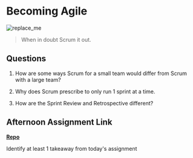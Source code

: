 # Becoming Agile

![replace_me](https://codeworks.blob.core.windows.net/public/assets/img/illustrations/placeholder.svg)

> When in doubt Scrum it out.

## Questions

1. How are some ways Scrum for a small team would differ from Scrum with a large team?

2. Why does Scrum prescribe to only run 1 sprint at a time.

3. How are the Sprint Review and Retrospective different?

## Afternoon Assignment Link

**[Repo](https://github.com/{{ghname}}/<ASSIGNMENT_REPO>)**

Identify at least 1 takeaway from today's assignment
